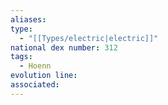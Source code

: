 ```yaml
---
aliases: 
type:
  - "[[Types/electric|electric]]"
national dex number: 312
tags:
  - Hoenn
evolution line: 
associated:
---
```

